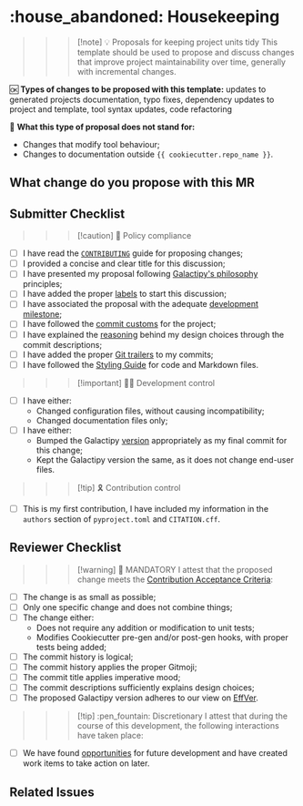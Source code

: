 # :house_abandoned: Housekeeping

>>> [!note] :bulb: Proposals for keeping project units tidy
This template should be used to propose and discuss changes that improve project maintainability over time, generally with incremental changes.

:ok: **Types of changes to be proposed with this template:** updates to generated projects documentation, typo fixes, dependency updates to project and template, tool syntax updates, code refactoring

:no_good: **What this type of proposal does not stand for:**

- Changes that modify tool behaviour;
- Changes to documentation outside `{{ cookiecutter.repo_name }}`.
>>>

## What change do you propose with this MR

<!-- Describe WHAT your proposal refers to -->

## Submitter Checklist

<!-- Mark complying items as they are delivered -->

>>> [!caution] :scroll: Policy compliance

- [ ] I have read the [`CONTRIBUTING`][1] guide for proposing changes;
- [ ] I provided a concise and clear title for this discussion;
- [ ] I have presented my proposal following [Galactipy's philosophy][2] principles;
- [ ] I have added the proper [labels][3] to start this discussion;
- [ ] I have associated the proposal with the adequate [development milestone][4];
- [ ] I have followed the [commit customs][5] for the project;
- [ ] I have explained the [reasoning][6] behind my design choices through the commit descriptions;
- [ ] I have added the proper [Git trailers][7] to my commits;
- [ ] I have followed the [Styling Guide][8] for code and Markdown files.
>>>

>>> [!important] :technologist: Development control

- [ ] I have either:
  - Changed configuration files, without causing incompatibility;
  - Changed documentation files only;
- [ ] I have either:
  - Bumped the Galactipy [version][9] appropriately as my final commit for this change;
  - Kept the Galactipy version the same, as it does not change end-user files.
>>>

>>> [!tip] :reminder_ribbon: Contribution control

- [ ] This is my first contribution, I have included my information in the `authors` section of `pyproject.toml` and `CITATION.cff`.
>>>

[1]: https://gitlab.com/galactipy/galactipy/-/blob/master/CONTRIBUTING.md#speaking_head-proposing-changes-as-a-developer
[2]: https://gitlab.com/galactipy/galactipy/-/blob/master/CONTRIBUTING.md#book-our-philosophy
[3]: https://gitlab.com/galactipy/galactipy/-/labels
[4]: https://gitlab.com/galactipy/galactipy/-/milestones
[5]: https://gitlab.com/galactipy/galactipy/-/blob/master/CONTRIBUTING.md#commit-customs
[6]: https://gitlab.com/galactipy/galactipy/-/blob/master/CONTRIBUTING.md#say-why-not-just-what
[7]: https://gitlab.com/galactipy/galactipy/-/blob/master/CONTRIBUTING.md#git-trailers
[8]: https://gitlab.com/galactipy/galactipy/-/blob/master/CONTRIBUTING.md#styling
[9]: https://gitlab.com/galactipy/galactipy/-/blob/master/CONTRIBUTING.md#versioning-customs

## Reviewer Checklist

>>> [!warning] :passport_control: MANDATORY
I attest that the proposed change meets the [Contribution Acceptance Criteria][10]:

- [ ] The change is as small as possible;
- [ ] Only one specific change and does not combine things;
- [ ] The change either:
  - Does not require any addition or modification to unit tests;
  - Modifies Cookiecutter pre-gen and/or post-gen hooks, with proper tests being added;
- [ ] The commit history is logical;
- [ ] The commit history applies the proper Gitmoji;
- [ ] The commit title applies imperative mood;
- [ ] The commit descriptions sufficiently explains design choices;
- [ ] The proposed Galactipy version adheres to our view on [EffVer][9].
>>>

>>> [!tip] :pen_fountain: Discretionary
I attest that during the course of this development, the following interactions have taken place:

- [ ] We have found [opportunities][11] for future development and have created work items to take action on later.
>>>

[10]: https://gitlab.com/galactipy/galactipy/-/blob/master/CONTRIBUTING.md#contribution-acceptance-criteria
[11]: https://gitlab.com/galactipy/galactipy/-/blob/master/CONTRIBUTING.md#sharing-insights-drives-progress

## Related Issues
<!-- DO NOT ADD CONTENT BELOW THIS LINE -->
